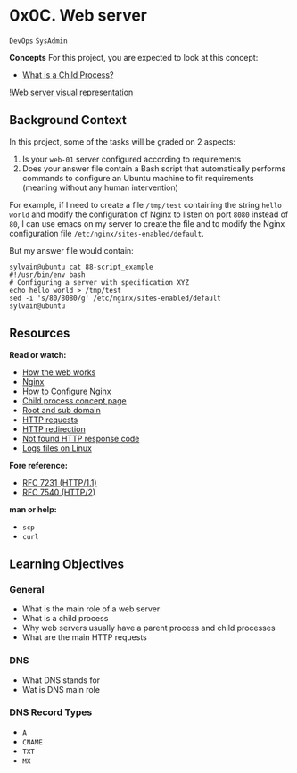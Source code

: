 # 0x0C. Web server
`DevOps` `SysAdmin`

**Concepts**
For this project, you are expected to look at this concept:
* [What is a Child Process?](https://intranet.alxswe.com/concepts/110)

[!Web server visual representation](https://s3.amazonaws.com/intranet-projects-files/holbertonschool-sysadmin_devops/266/8Gu52Qv.png)

## Background Context
In this project, some of the tasks will be graded on 2 aspects:
1. Is your `web-01` server configured according to requirements
2. Does your answer file contain a Bash script that automatically performs commands to configure an Ubuntu machine to fit requirements (meaning without any human intervention)

For example, if I need to create a file `/tmp/test` containing the string `hello world` and modify the configuration of Nginx to listen on port `8080` instead of `80`, I can use emacs on my server to create the file and to modify the Nginx configuration file `/etc/nginx/sites-enabled/default`.

But my answer file would contain:
```
sylvain@ubuntu cat 88-script_example
#!/usr/bin/env bash
# Configuring a server with specification XYZ
echo hello world > /tmp/test
sed -i 's/80/8080/g' /etc/nginx/sites-enabled/default
sylvain@ubuntu
```
## Resources
**Read or watch:**
* [How the web works](https://developer.mozilla.org/en-US/docs/Learn/Getting_started_with_the_web/How_the_Web_works)
* [Nginx](https://en.wikipedia.org/wiki/Nginx)
* [How to Configure Nginx](https://www.digitalocean.com/community/tutorials/how-to-set-up-nginx-server-blocks-virtual-hosts-on-ubuntu-16-04)
* [Child process concept page](https://intranet.alxswe.com/concepts/110)
* [Root and sub domain](https://landingi.com/help/domains-vs-subdomains/)
* [HTTP requests](https://www.tutorialspoint.com/http/http_methods.htm)
* [HTTP redirection](https://moz.com/learn/seo/redirection)
* [Not found HTTP response code](https://en.wikipedia.org/wiki/HTTP_404)
* [Logs files on Linux](https://www.cyberciti.biz/faq/ubuntu-linux-gnome-system-log-viewer/)

**Fore reference:**
* [RFC 7231 (HTTP/1.1)](https://datatracker.ietf.org/doc/html/rfc7231)
* [RFC 7540 (HTTP/2)](https://datatracker.ietf.org/doc/html/rfc7540)

**man or help:**
* `scp`
* `curl`

## Learning Objectives
### General
* What is the main role of a web server
* What is a child process
* Why web servers usually have a parent process and child processes
* What are the main HTTP requests

### DNS
* What DNS stands for
* Wat is DNS main role

### DNS Record Types
* `A`
* `CNAME`
* `TXT`
* `MX`
